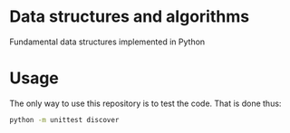 # Data structures and algorithms
Fundamental data structures implemented in Python

# Usage
The only way to use this repository is to test the code. That is done thus:

```zsh
python -m unittest discover
```
